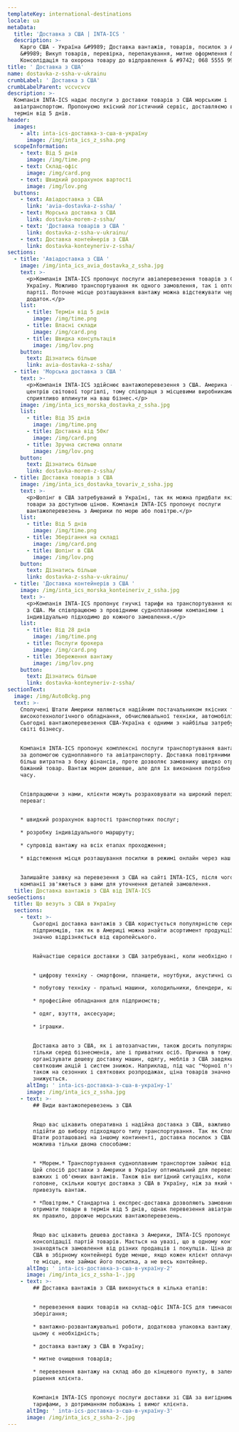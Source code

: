 ```yaml
---
templateKey: international-destinations
locale: ua
metaData:
  title: 'Доставка з США | INTA-ICS '
  description: >-
    Карго США - Україна &#9989; Доставка вантажів, товарів, посилок з Америки
    &#9989; Викуп товарів, перевірка, перепакування, митне оформлення &#9989;
    Консолідація та охорона товару до відправлення & #9742; 068 5555 999
title: ' Доставка з США'
name: dostavka-z-ssha-v-ukrainu
crumbLabel: ' Доставка з США'
crumbLabelParent: vccvcvcv
description: >-
  Компанія INTA-ICS надає послуги з доставки товарів з США морським і
  авіатранспортом. Пропонуємо якісний логістичний сервіс, доставляємо вантажі в
  термін від 5 днів. 
header:
  images:
    - alt: inta-ics-доставка-з-сша-в-україну
      image: /img/inta_ics_z_ssha.png
  scopeInformation:
    - text: Від 5 днів
      image: /img/time.png
    - text: Склад-офіс
      image: /img/card.png
    - text: Швидкий розрахунок вартості
      image: /img/lov.png
  buttons:
    - text: Авіадоставка з США
      link: 'avia-dostavka-z-ssha/ '
    - text: Морська доставка з США
      link: dostavka-morem-z-ssha/
    - text: 'Доставка товарів з США '
      link: dostavka-z-ssha-v-ukrainu/
    - text: Доставка контейнерів з США
      link: dostavka-konteyneriv-z-ssha/
sections:
  - title: 'Авіадоставка з США '
    image: /img/inta_ics_avia_dostavka_z_ssha.jpg
    text: >-
      <p>Компанія INTA-ICS пропонує послуги авіаперевезення товарів з США в
      Україну. Можливо транспортування як одного замовлення, так і оптової
      партії. Поточне місце розташування вантажу можна відстежувати через
      додаток.</p>
    list:
      - title: Термін від 5 днів
        image: /img/time.png
      - title: Власні склади
        image: /img/card.png
      - title: Швидка консультація
        image: /img/lov.png
    button:
      text: Дізнатись більше
      link: avia-dostavka-z-ssha/
  - title: 'Морська доставка з США '
    text: >-
      <p>Компанія INTA-ICS здійснює вантажоперевезення з США. Америка - один з
      центрів світової торгівлі, тому співпраця з місцевими виробниками може
      сприятливо вплинути на ваш бізнес.</p>
    image: /img/inta_ics_morska_dostavka_z_ssha.jpg
    list:
      - title: Від 35 днів
        image: /img/time.png
      - title: Доставка від 50кг
        image: /img/card.png
      - title: Зручна система оплати
        image: /img/lov.png
    button:
      text: Дізнатись більше
      link: dostavka-morem-z-ssha/
  - title: Доставка товарів з США
    image: /img/inta_ics_dostavka_tovariv_z_ssha.jpg
    text: >-
      <p>Шопінг в США затребуваний в Україні, так як можна придбати якісні
      товари за доступною ціною. Компанія INTA-ICS пропонує послуги
      вантажоперевезень з Америки по морю або повітрю.</p>
    list:
      - title: Від 5 днів
        image: /img/time.png
      - title: Зберігання на складі
        image: /img/card.png
      - title: Шопінг в США
        image: /img/lov.png
    button:
      text: Дізнатись більше
      link: dostavka-z-ssha-v-ukrainu/
  - title: 'Доставка контейнерів з США '
    image: /img/inta_ics_morska_konteineriv_z_ssha.jpg
    text: >-
      <p>Компанія INTA-ICS пропонує гнучкі тарифи на транспортування контейнерів
      з США. Ми співпрацюємо з провідними судноплавними компаніями і
      індивідуально підходимо до кожного замовлення.</p>
    list:
      - title: Від 28 днів
        image: /img/time.png
      - title: Послуги брокера
        image: /img/card.png
      - title: Збереження вантажу
        image: /img/lov.png
    button:
      text: Дізнатись більше
      link: dostavka-konteyneriv-z-ssha/
sectionText:
  image: /img/AutoBckg.png
  text: >-
    Сполучені Штати Америки являються надійним постачальником якісних товарів -
    високотехнологічного обладнання, обчислювальної техніки, автомобілів.
    Сьогодні вантажоперевезення США-Україна є одними з найбільш затребуваних у
    світі бізнесу.


    Компанія INTA-ICS пропонує комплексні послуги транспортування вантажів з США
    за допомогою судноплавного та авіатранспорту. Доставка повітряними шляхами
    більш витратна з боку фінансів, проте дозволяє замовнику швидко отримати
    бажаний товар. Вантаж морем дешевше, але для їх виконання потрібно більше
    часу.


    Співпрацюючи з нами, клієнти можуть розраховувати на широкий перелік
    переваг:


    * швидкий розрахунок вартості транспортних послуг;

    * розробку індивідуального маршруту;

    * супровід вантажу на всіх етапах проходження;

    * відстеження місця розташування посилки в режимі онлайн через наш додаток.


    Залишайте заявку на перевезення з США на сайті INTA-ICS, після чого менеджер
    компанії зв'яжеться з вами для уточнення деталей замовлення.
  title: Доставка вантажів з США від INTA-ICS
seoSections:
  title: Що везуть з США в Україну
  sections:
    - text: >-
        Сьогодні доставка вантажів з США користується популярністю серед
        підприємців, так як в Америці можна знайти асортимент продукції, який
        значно відрізняється від європейського.


        Найчастіше сервіси доставки з США затребувані, коли необхідно перевезти:


        * цифрову техніку - смартфони, планшети, ноутбуки, акустичні системи;

        * побутову техніку - пральні машини, холодильники, блендери, кавоварки;

        * професійне обладнання для підприємств;

        * одяг, взуття, аксесуари;

        * іграшки.


        Доставка авто з США, як і автозапчастин, також досить популярна не
        тільки серед бізнесменів, але і приватних осіб. Причина в тому, що можна
        організувати дешеву доставку машин, одягу, меблів з США завдяки
        святковим акцій і систем знижок. Наприклад, під час "Чорної п'ятниці", а
        також на сезонних і святкових розпродажах, ціна товарів значно
        знижується.
      altImg: ' inta-ics-доставка-з-сша-в-україну-1'
      image: /img/inta_ics_z_ssha.jpg
    - text: >-
        ## Види вантажоперевезень з США


        Якщо вас цікавить оперативна і надійна доставка з США, важливо правильно
        підійти до вибору підходящого типу транспортування. Так як Сполучені
        Штати розташовані на іншому континенті, доставка посилок з США в Україну
        можлива тільки двома способами:


        * *Морем.* Транспортування судноплавним транспортом займає від 35 діб.
        Цей спосіб доставки з Америки в Україну оптимальний для перевезення
        важких і об'ємних вантажів. Також він вигідний ситуаціях, коли для вас
        головне, скільки коштує доставка з США в Україну, ніж за який час
        привезуть вантаж.

        * *Повітрям.* Стандартна і експрес-доставка дозволяють замовнику
        отримати товари в термін від 5 днів, однак перевезення авіатранспортом,
        як правило, дорожче морських вантажоперевезень.


        Якщо вас цікавить дешева доставка з Америки, INTA-ICS пропонує послуги
        консолідації партій товарів. Мається на увазі, що в одному контейнері
        знаходяться замовлення від різних продавців і покупців. Ціна доставки зі
        США в збірному контейнері буде менше, якщо кожен клієнт оплачує тільки
        те місце, яке займає його посилка, а не весь контейнер.
      altImg: ' inta-ics-доставка-з-сша-в-україну-2'
      image: /img/inta_ics_z_ssha-1-.jpg
    - text: >-
        ## Доставка вантажів з США виконується в кілька етапів:


        * перевезення ваших товарів на склад-офіс INTA-ICS для тимчасового
        зберігання;

        * вантажно-розвантажувальні роботи, додаткова упаковка вантажу, якщо в
        цьому є необхідність;

        * доставка вантажу з США в Україну;

        * митне очищення товарів;

        * перевезення вантажу на склад або до кінцевого пункту, в залежності від
        рішення клієнта.


        Компанія INTA-ICS пропонує послуги доставки зі США за вигідними
        тарифами, з дотриманням побажань і вимог клієнта.
      altImg: ' inta-ics-доставка-з-сша-в-україну-3'
      image: /img/inta_ics_z_ssha-2-.jpg
---
```

